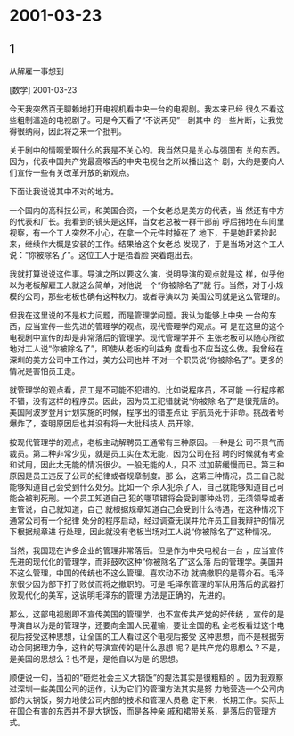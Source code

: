 # 2001-03-23

## 1

从解雇一事想到

[数学] 2001-03-23

今天我突然百无聊赖地打开电视机看中央一台的电视剧。我本来已经 很久不看这些粗制滥造的电视剧了。可是今天看了“不说再见”一剧其中 的一些片断，让我觉得很纳闷，因此将之来一个批判。 

关于剧中的情啊爱啊什么的我是不关心的。我当然只是关心与强国有 关的东西。因为，代表中国共产党最高喉舌的中央电视台之所以播出这个 剧，大约是要向人们宣传一些有关改革开放的新观点。 

下面让我说说其中不对的地方。 

一个国内的高科技公司，和美国合资，一个女老总是美方的代表，当 然还有中方的代表和厂长。我看到的镜头是这样，当女老总被一群干部前 呼后拥地在车间里视察，有一个工人突然不小心，在拿一个元件时掉在了 地下，于是她赶紧捡起来，继续作大概是安装的工作。结果给这个女老总 发现了，于是当场对这个工人说：“你被除名了”。这位工人于是捂着脸 哭着跑出去。 

我就打算说说这件事。导演之所以要这么演，说明导演的观点就是这 样，似乎他以为老板解雇工人就这么简单，对他说一个“你被除名了”就 行。当然，对于小规模的公司，那些老板也确有这种权力。或者导演以为 美国公司就是这么管理的。 

但我在这里说的不是权力问题，而是管理学问题。我认为能够上中央 一台的东西，应当宣传一些先进的管理学的观点，现代管理学的观点。可 是在这里的这个电视剧中宣传的却是非常落后的管理学。现代管理学并不 主张老板可以随心所欲地对工人说“你被除名了”，即使从老板的利益角 度看也不应当这么做。我曾经在深圳的美方公司中工作过，美方公司也并 不对一个职员说“你被除名了”。更多的情况是害怕员工走。 

就管理学的观点看，员工是不可能不犯错的。比如说程序员，不可能 一行程序都不错，没有这样的程序员。因此，因为员工犯错就说“你被除 名了”是很荒唐的。美国阿波罗登月计划实施的时候，程序出的错差点让 宇航员死于非命。挑战者号爆炸了，查明原因后也并没有将一大批科技人 员开除。 

按现代管理学的观点，老板主动解聘员工通常有三种原因。一种是公 司不景气而裁员。第二种非常少见，就是员工实在太无能，因为公司在招 聘的时候就有考查和试用，因此太无能的情况很少。一般无能的人，只不 过加薪缓慢而已。第三种原因是员工违反了公司的纪律或者规章制度。那 么，这第三种情况，员工自己就能够知道自己会受到什么处分。比如一个 杀人犯杀了人，自己就能够知道自己可能会被判死刑。一个员工知道自己 犯的哪项错将会受到哪种处罚，无须领导或者主管说，自己就知道，自己 就根据规章知道自己会受到什么待遇，在这种情况下通常公司有一个纪律 处分的程序启动，经过调查无误并允许员工自我辩护的情况下根据规章进 行处理，因此就没有老板当场对工人说“你被除名了”这种情况。 

当然，我国现在许多企业的管理非常落后。但是作为中央电视台一台 ，应当宣传先进的现代化的管理学，而非鼓吹这种“你被除名了”这么落 后的管理学。美国并不这么管理，中国的传统也不这么管理。喜欢动不动 就搞撤职的是蒋介石。毛泽东很少因为部下打了败仗而将之撤职的。可是 毛泽东管理的军队用落后的武器打败现代化的美军，这说明毛泽东的管理 方法是正确的，先进的。 

那么，这部电视剧即不宣传美国的管理学，也不宣传共产党的好传统 ，宣传的是导演自以为是的管理学，还要向全国人民灌输，要让全国的私 企老板看过这个电视后接受这种思想，让全国的工人看过这个电视后接受 这种思想，而不是根据劳动合同据理力争，这样的导演宣传的是什么思想 呢？是共产党的思想么？不是，是美国的思想么？也不是，是他自以为是 的思想。 

顺便说一句，当初的“砸烂社会主义大锅饭”的提法其实是很粗糙的 。因为我观察过深圳一些美国公司的运作，认为它们的管理方法其实是努 力地营造一个公司内部的大锅饭，努力地使公司内部的技术和管理人员稳 定下来，长期工作。实际上在国企有害的东西并不是大锅饭，而是各种亲 戚和裙带关系，是落后的管理方式。




